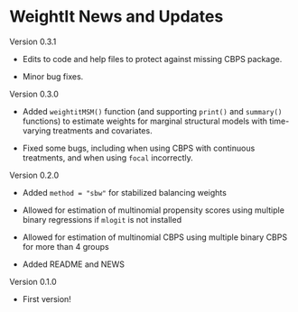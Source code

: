 WeightIt News and Updates
======

Version 0.3.1

* Edits to code and help files to protect against missing CBPS package.

* Minor bug fixes.

Version 0.3.0

* Added `weightitMSM()` function (and supporting `print()` and `summary()` functions) to estimate weights for marginal structural models with time-varying treatments and covariates.

* Fixed some bugs, including when using CBPS with continuous treatments, and when using `focal` incorrectly.

Version 0.2.0

* Added `method = "sbw"` for stabilized balancing weights

* Allowed for estimation of multinomial propensity scores using multiple binary regressions if `mlogit` is not installed

* Allowed for estimation of multinomial CBPS using multiple binary CBPS for more than 4 groups

* Added README and NEWS

Version 0.1.0

* First version!

